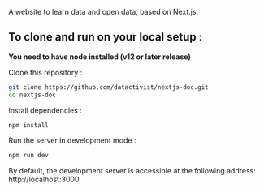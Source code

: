 A website to learn data and open data, based on Next.js.

## To clone and run on your local setup :

**You need to have node installed (v12 or later release)**

Clone this repository :

```bash
git clone https://github.com/datactivist/nextjs-doc.git
cd nextjs-doc
```

Install dependencies :

```bash
npm install
```

Run the server in development mode :

```bash
npm run dev
```

By default, the development server is accessible at the following address: http://localhost:3000.
